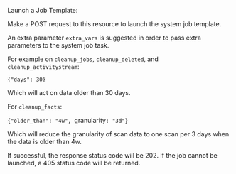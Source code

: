 Launch a Job Template:

Make a POST request to this resource to launch the system job template.

An extra parameter `extra_vars` is suggested in order to pass extra parameters
to the system job task.

For example on `cleanup_jobs`, `cleanup_deleted`, and `cleanup_activitystream`:

`{"days": 30}`

Which will act on data older than 30 days.

For `cleanup_facts`:

`{"older_than": "4w", `granularity`: "3d"}`

Which will reduce the granularity of scan data to one scan per 3 days when the data is older than 4w.

If successful, the response status code will be 202.  If the job cannot be
launched, a 405 status code will be returned.
